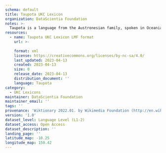 ```yaml
---
schema: default
title: Taupota UKC Lexicon
organization: DataScientia Foundation
notes: >-
  Taupota is a language from the Austronesian family, spoken in Oceania. The UKC Lexicon of Taupota is represented as a lexico-semantic network. It consists of words, word senses, synsets, as well as sense-level and synset-level relationships.
resources:
  - name: Taupota UKC Lexicon LMF format
    url: >-
      
    format: xml
    license: https://creativecommons.org/licenses/by-nc-sa/4.0/
    last_updated: 2023-04-13
    created: 2023-04-13
    size: 0
    release_date: 2023-04-13
    distribution_document: ''
    language: Taupota
category:
  - UKC Lexicons
maintainer: DataScientia Foundation
maintainer_email: ''
tags: ''
provenance: 'Wiktionary 2022.01. by Wikimedia Foundation (http://en.wiktionary.org); Princeton WordNet 2.1 by Princeton University (https://wordnet.princeton.edu)'
version: '1.0'
dataset_level: Language Level (L1-2)
dataset_access: Open Access
dataset_description: ''
landing_page: ''
latitude_map: -10.25
longitude_map: 150.42
---
```

